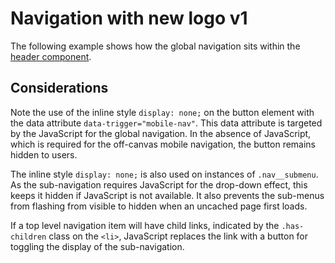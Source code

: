 # Navigation with new logo v1

The following example shows how the global navigation sits within the [header component](header.md).

<example title="Header including main navigation" src="components/header-new-logo.html.twig" />

## Considerations

Note the use of the inline style `display: none;` on the button element with the data attribute `data-trigger="mobile-nav"`. This data attribute is targeted by the JavaScript for the global navigation. In the absence of JavaScript, which is required for the off-canvas mobile navigation, the button remains hidden to users.

The inline style `display: none;` is also used on instances of `.nav__submenu`. As the sub-navigation requires JavaScript for the drop-down effect, this keeps it hidden if JavaScript is not available. It also prevents the sub-menus from flashing from visible to hidden when an uncached page first loads.

If a top level navigation item will have child links, indicated by the `.has-children` class on the `<li>`, JavaScript replaces the link with a button for toggling the display of the sub-navigation.